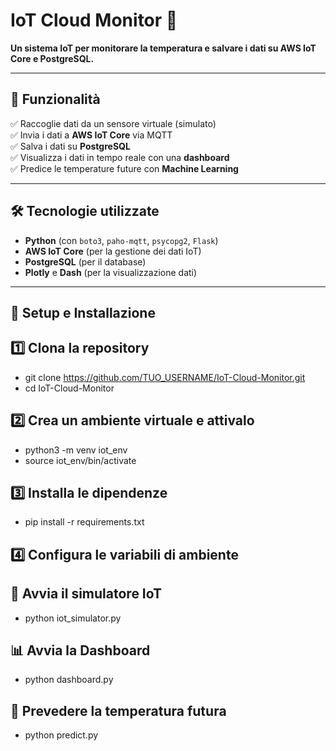 # IoT Cloud Monitor 🚀  
**Un sistema IoT per monitorare la temperatura e salvare i dati su AWS IoT Core e PostgreSQL.**  

---

## 📌 Funzionalità  
✅ Raccoglie dati da un sensore virtuale (simulato)  
✅ Invia i dati a **AWS IoT Core** via MQTT  
✅ Salva i dati su **PostgreSQL**  
✅ Visualizza i dati in tempo reale con una **dashboard**  
✅ Predice le temperature future con **Machine Learning**  

---

## 🛠️ Tecnologie utilizzate  
- **Python** (con `boto3`, `paho-mqtt`, `psycopg2`, `Flask`)  
- **AWS IoT Core** (per la gestione dei dati IoT)  
- **PostgreSQL** (per il database)  
- **Plotly** e **Dash** (per la visualizzazione dati)  

---

## 🚀 Setup e Installazione  

## **1️⃣ Clona la repository**  
- git clone https://github.com/TUO_USERNAME/IoT-Cloud-Monitor.git
- cd IoT-Cloud-Monitor

## **2️⃣ Crea un ambiente virtuale e attivalo**
- python3 -m venv iot_env
- source iot_env/bin/activate 

## **3️⃣ Installa le dipendenze**
- pip install -r requirements.txt

## **4️⃣ Configura le variabili di ambiente**

## 🎯 Avvia il simulatore IoT
- python iot_simulator.py

## 📊 Avvia la Dashboard
- python dashboard.py

## 🔮 Prevedere la temperatura futura
- python predict.py

